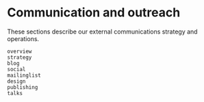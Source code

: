 # Communication and outreach

These sections describe our external communications strategy and operations.

```{toctree}
overview
strategy
blog
social
mailinglist
design
publishing
talks
```
